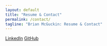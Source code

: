 ```yaml
---
layout: default
title: "Resume & Contact"
permalink: /contact/
tagline: "Brian McGuckin: Resume & Contact"
---
```

[LinkedIn](https://www.linkedin.com/in/bmcguckin/)
[GitHub](https://github.com/brianmcguckin)
<link rel="stylesheet" href="https://use.fontawesome.com/releases/v5.4.2/css/all.css" integrity="sha384-/rXc/GQVaYpyDdyxK+ecHPVYJSN9bmVFBvjA/9eOB+pb3F2w2N6fc5qB9Ew5yIns" crossorigin="anonymous">

<body>
<a href="https://github.com/brianmcguckin">
  <i class="fa fa-github" style="font-size:36px"></i>
</a>

<a href="https://www.linkedin.com/in/bmcguckin/">
  <i class="fa fa-linkedin-square" style="font-size:36px;color:blue"></i>
</a>
</body>

